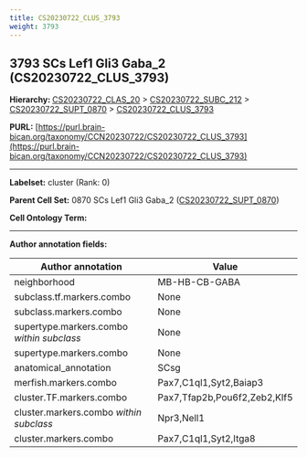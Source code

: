 ```yaml
---
title: CS20230722_CLUS_3793
weight: 3793
---
```

## 3793 SCs Lef1 Gli3 Gaba_2 (CS20230722_CLUS_3793)
<b>Hierarchy: </b>
[CS20230722_CLAS_20](../CS20230722_CLAS_20) >
[CS20230722_SUBC_212](../CS20230722_SUBC_212) >
[CS20230722_SUPT_0870](../CS20230722_SUPT_0870) >
[CS20230722_CLUS_3793](../CS20230722_CLUS_3793)

**PURL:** [https://purl.brain-bican.org/taxonomy/CCN20230722/CS20230722_CLUS_3793](https://purl.brain-bican.org/taxonomy/CCN20230722/CS20230722_CLUS_3793)

---


**Labelset:** cluster (Rank: 0)

**Parent Cell Set:** 0870 SCs Lef1 Gli3 Gaba_2 ([CS20230722_SUPT_0870](../CS20230722_SUPT_0870))



**Cell Ontology Term:** 

[MARKER GENES.]: #


---

[TRANSFERRED ANNOTATIONS.]: #


[AUTHOR ANNOTATION FIELDS.]: #


**Author annotation fields:**

| Author annotation | Value |
|-------------------|-------|
|neighborhood|MB-HB-CB-GABA|
|subclass.tf.markers.combo|None|
|subclass.markers.combo|None|
|supertype.markers.combo _within subclass_|None|
|supertype.markers.combo|None|
|anatomical_annotation|SCsg|
|merfish.markers.combo|Pax7,C1ql1,Syt2,Baiap3|
|cluster.TF.markers.combo|Pax7,Tfap2b,Pou6f2,Zeb2,Klf5|
|cluster.markers.combo _within subclass_|Npr3,Nell1|
|cluster.markers.combo|Pax7,C1ql1,Syt2,Itga8|
